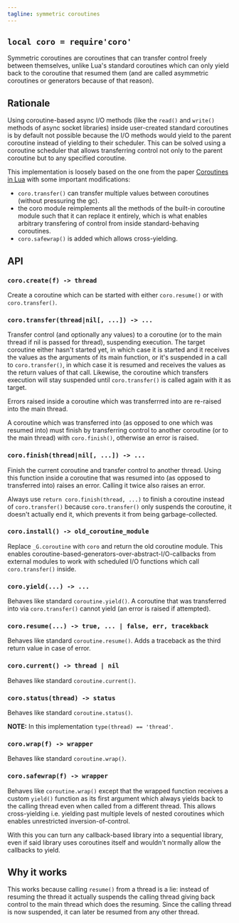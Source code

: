 ```yaml
---
tagline: symmetric coroutines
---
```


## `local coro = require'coro'`

Symmetric coroutines are coroutines that can transfer control freely between
themselves, unlike Lua's standard coroutines which can only yield back to
the coroutine that resumed them (and are called asymmetric coroutines
or generators because of that reason).

## Rationale

Using coroutine-based async I/O methods (like the `read()` and `write()`
methods of async socket libraries) inside user-created standard coroutines
is by default not possible because the I/O methods would yield to the parent
coroutine instead of yielding to their scheduler. This can be solved using
a coroutine scheduler that allows transferring control not only to the parent
coroutine but to any specified coroutine.

This implementation is loosely based on the one from the paper
[Coroutines in Lua](http://www.inf.puc-rio.br/~roberto/docs/corosblp.pdf)
with some important modifications:

 * `coro.transfer()` can transfer multiple values between coroutines
 (without pressuring the gc).
 * the coro module reimplements all the methods of the built-in coroutine
 module such that it can replace it entirely, which is what enables arbitrary
 transfering of control from inside standard-behaving coroutines.
 * `coro.safewrap()` is added which allows cross-yielding.

## API

### `coro.create(f) -> thread`

Create a coroutine which can be started with either `coro.resume()` or
with `coro.transfer()`.

### `coro.transfer(thread|nil[, ...]) -> ...`

Transfer control (and optionally any values) to a coroutine (or to the main
thread if nil is passed for thread), suspending execution. The target
coroutine either hasn't started yet, in which case it is started and it
receives the values as the arguments of its main function, or it's suspended
in a call to `coro.transfer()`, in which case it is resumed and receives the
values as the return values of that call. Likewise, the coroutine which
transfers execution will stay suspended until `coro.transfer()` is called
again with it as target.

Errors raised inside a coroutine which was transferrred into are re-raised
into the main thread.

A coroutine which was transferred into (as opposed to one which was
resumed into) must finish by transferring control to another coroutine
(or to the main thread) with `coro.finish()`, otherwise an error is raised.

### `coro.finish(thread|nil[, ...]) -> ...`

Finish the current coroutine and transfer control to another thread.
Using this function inside a coroutine that was resumed into (as opposed
to transferred into) raises an error. Calling it twice also raises an error.

Always use `return coro.finish(thread, ...)` to finish a coroutine instead
of `coro.transfer()` because `coro.transfer()` only suspends the coroutine,
it doesn't actually end it, which prevents it from being garbage-collected.

### `coro.install() -> old_coroutine_module`

Replace `_G.coroutine` with `coro` and return the old coroutine module.
This enables coroutine-based-generators-over-abstract-I/O-callbacks
from external modules to work with scheduled I/O functions which call
`coro.transfer()` inside.

### `coro.yield(...) -> ...`

Behaves like standard `coroutine.yield()`. A coroutine that was transferred
into via `coro.transfer()` cannot yield (an error is raised if attempted).

### `coro.resume(...) -> true, ... | false, err, tracekback`

Behaves like standard `coroutine.resume()`. Adds a traceback as the third
return value in case of error.

### `coro.current() -> thread | nil`

Behaves like standard `coroutine.current()`.

### `coro.status(thread) -> status`

Behaves like standard `coroutine.status()`.

__NOTE:__ In this implementation `type(thread) == 'thread'`.

### `coro.wrap(f) -> wrapper`

Behaves like standard `coroutine.wrap()`.

### `coro.safewrap(f) -> wrapper`

Behaves like `coroutine.wrap()` except that the wrapped function receives
a custom `yield()` function as its first argument which always yields back
to the calling thread even when called from a different thread. This allows
cross-yielding i.e. yielding past multiple levels of nested coroutines
which enables unrestricted inversion-of-control.

With this you can turn any callback-based library into a sequential library,
even if said library uses coroutines itself and wouldn't normally allow
the callbacks to yield.

## Why it works

This works because calling `resume()` from a thread is a lie: instead of
resuming the thread it actually suspends the calling thread giving back
control to the main thread which does the resuming. Since the calling
thread is now suspended, it can later be resumed from any other thread.
